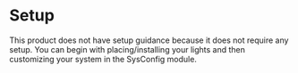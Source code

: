 # Setup

This product does not have setup guidance because it does not require any setup. You can begin with placing/installing your lights and then customizing your system in the SysConfig module.
